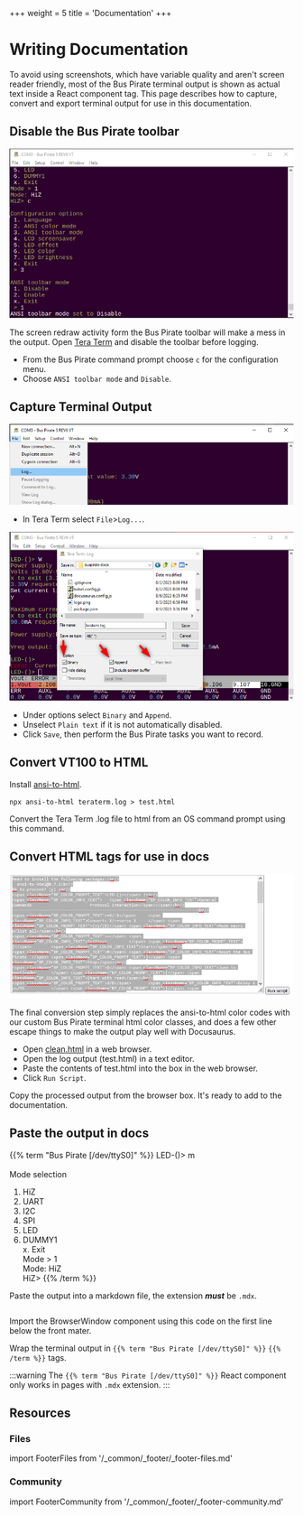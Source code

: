 +++
weight = 5
title = 'Documentation'
+++


# Writing Documentation

To avoid using screenshots, which have variable quality and aren't screen reader friendly, most of the Bus Pirate terminal output is shown as actual text inside a React component tag. This page describes how to capture, convert and export terminal output for use in this documentation.

## Disable the Bus Pirate toolbar

![Disable the Bus Pirate toolbar](./img/docs-disabletoolbar.png)

The screen redraw activity form the Bus Pirate toolbar will make a mess in the output. Open [Tera Term](https://ttssh2.osdn.jp/index.html.en) and disable the toolbar before logging.

* From the Bus Pirate command prompt choose ```c``` for the configuration menu. 
* Choose ```ANSI toolbar mode``` and ```Disable```.

## Capture Terminal Output
![Teraterm log menu](./img/teraterm-log.png)

* In Tera Term select ```File```>```Log...```.

![Teraterm log configuration](./img/teraterm-logsettings.png)

* Under options select ```Binary``` and ```Append```. 
* Unselect ```Plain text``` if it is not automatically disabled. 
* Click ```Save```, then perform the Bus Pirate tasks you want to record.

## Convert VT100 to HTML

Install [ansi-to-html](https://www.npmjs.com/package/ansi-to-html).

```
npx ansi-to-html teraterm.log > test.html
```

Convert the Tera Term .log file to html from an OS command prompt using this command.

## Convert HTML tags for use in docs
![Clean.html browser cleanup tool](./img/docs-cleanhtml.png)


The final conversion step simply replaces the ansi-to-html color codes with our custom Bus Pirate terminal html color classes, and does a few other escape things to make the output play well with Docusaurus.

* Open [clean.html](pathname:///clean.html) in a web browser. 
* Open the log output (test.html) in a text editor. 
* Paste the contents of test.html into the box in the web browser.
* Click ```Run Script```.

Copy the processed output from the browser box. It's ready to add to the documentation.

## Paste the output in docs

{{% term "Bus Pirate [/dev/ttyS0]" %}}
<span className="BP_COLOR_PROMPT_TEXT">LED-()></span> m<br/>
<span className="BP_COLOR_INFO_TEXT"><br/>
<span className="BP_COLOR_INFO_TEXT">Mode selection</span></span><br/>
 1. <span className="BP_COLOR_INFO_TEXT">HiZ</span><br/>
 2. <span className="BP_COLOR_INFO_TEXT">UART</span><br/>
 3. <span className="BP_COLOR_INFO_TEXT">I2C</span><br/>
 4. <span className="BP_COLOR_INFO_TEXT">SPI</span><br/>
 5. <span className="BP_COLOR_INFO_TEXT">LED</span><br/>
 6. <span className="BP_COLOR_INFO_TEXT">DUMMY1</span><br/>
 x. <span className="BP_COLOR_INFO_TEXT">Exit</span><br/>
<span className="BP_COLOR_PROMPT_TEXT">Mode ></span> 1<br/>
<span className="BP_COLOR_INFO_TEXT">Mode:</span> HiZ<br/>
<span className="BP_COLOR_PROMPT_TEXT">HiZ></span>
{{% /term %}}

Paste the output into a markdown file, the extension ***must*** be ```.mdx```. 

```

```
Import the BrowserWindow component using this code on the first line below the front mater.

Wrap the terminal output in ```{{% term "Bus Pirate [/dev/ttyS0]" %}}``` ```{{% /term %}}``` tags.

:::warning
The ```{{% term "Bus Pirate [/dev/ttyS0]" %}}``` React component only works in pages with ```.mdx``` extension.
:::

## Resources

### Files
import FooterFiles from '/_common/_footer/_footer-files.md'

<FooterFiles/>

### Community
import FooterCommunity from '/_common/_footer/_footer-community.md'

<FooterCommunity/>
